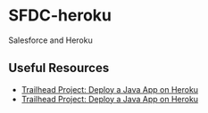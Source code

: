 # SFDC-heroku
Salesforce and Heroku

## Useful Resources
<ul>

<li><a href="https://trailhead.salesforce.com/content/learn/projects/quick-start-java-app-heroku" target="_blank" alt="Trailhead Project: Deploy a Java App on Heroku">Trailhead Project: Deploy a Java App on Heroku</a></li>

<li><a href="https://trailhead.salesforce.com/content/learn/projects/quick-start-java-app-heroku" target="_blank" alt="Trailhead Project: Deploy a Java App on Heroku">Trailhead Project: Deploy a Java App on Heroku</a></li>

</ul>
